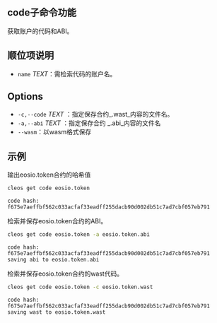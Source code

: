 ## code子命令功能

获取账户的代码和ABI。

## 顺位项说明

- `name` _TEXT_：需检索代码的账户名。

## Options
- `-c,--code` _TEXT_ ：指定保存合约_.wast_内容的文件名。
- `-a,--abi` _TEXT_ ：指定保存合约 _.abi_内容的文件名
- `--wasm`：以wasm格式保存

## 示例

输出eosio.token合约的哈希值

```sh
cleos get code eosio.token
```
```console
code hash: f675e7aeffbf562c033acfaf33eadff255dacb90d002db51c7ad7cbf057eb791
```

检索并保存eosio.token合约的ABI。

```sh
cleos get code eosio.token -a eosio.token.abi
```
```console
code hash: f675e7aeffbf562c033acfaf33eadff255dacb90d002db51c7ad7cbf057eb791
saving abi to eosio.token.abi
```

检索并保存eosio.token合约的wast代码。

```sh
cleos get code eosio.token -c eosio.token.wast
```
```console
code hash: f675e7aeffbf562c033acfaf33eadff255dacb90d002db51c7ad7cbf057eb791
saving wast to eosio.token.wast
```
